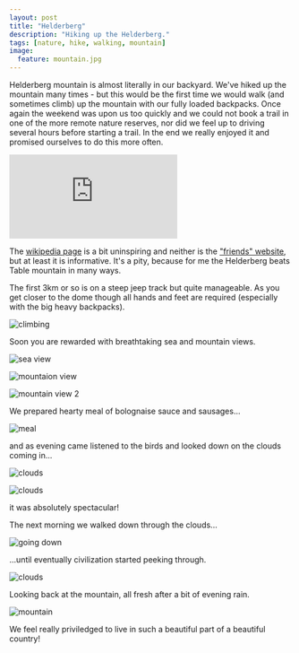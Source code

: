 ```yaml
---
layout: post
title: "Helderberg"
description: "Hiking up the Helderberg."
tags: [nature, hike, walking, mountain]
image:
  feature: mountain.jpg
---
```


Helderberg mountain is almost literally in our backyard. We've hiked up the mountain many times - but this would be the first time we would walk (and sometimes climb) up the mountain with our fully loaded backpacks. Once again the weekend was upon us too quickly and we could not book a trail in one of the more remote nature reserves, nor did we feel up to driving several hours before starting a trail. In the end we really enjoyed it and promised ourselves to do this more often.

<iframe src="https://www.google.com/maps/embed?pb=!1m18!1m12!1m3!1d13225.527361414936!2d18.87141060654307!3d-34.034075029130996!2m3!1f0!2f0!3f0!3m2!1i1024!2i768!4f13.1!3m3!1m2!1s0x1dcdb4499b946445%3A0x41f3dac34a9d52ed!2sHelderberg!5e0!3m2!1sen!2sza!4v1458835982976" frameborder="0" style="border:0" allowfullscreen>
</iframe>

The [wikipedia page](https://en.wikipedia.org/wiki/Helderberg_Nature_Reserve) is a bit uninspiring and neither is the ["friends" website](http://www.helderbergnaturereserve.co.za), but at least it is informative. It's a pity, because for me the Helderberg beats Table mountain in many ways. 

The first 3km or so is on a steep jeep track but quite manageable. As you get closer to the dome though all hands and feet are required (especially with the big heavy backpacks).

![climbing](https://lh3.googleusercontent.com/-28Wp1gHwrZM/VvQGt7FYkJI/AAAAAAAApR4/VfOh5GbEEEYTj9l99vLAOkMoPS-IM56NQCCo/s800-Ic42/IMG_1508.JPG)

Soon you are rewarded with breathtaking sea and mountain views.

![sea view](https://lh3.googleusercontent.com/-1NYiMowgjJI/VvQGt_lPkRI/AAAAAAAApR4/-1GElIQT2OkaFYQ-qc_1TgOUyed9dmFDgCCo/s800-Ic42/IMG_1514.JPG)

![mountaion view](https://lh3.googleusercontent.com/-HwI5X3OTWcs/VvQGt1TzZRI/AAAAAAAApR4/dchc7LJ1nLQpaLd_gn7zgxYaDMc-vSNogCCo/s800-Ic42/IMG_1523.JPG)

![mountain view 2](https://lh3.googleusercontent.com/-eMiEypiZPPA/VvQGt7DYIUI/AAAAAAAApR4/v18v8oxhMfIGa8zwDMcQmAOiEvu-U681QCCo/s800-Ic42/IMG_1530.JPG)

We prepared hearty meal of bolognaise sauce and sausages...

![meal](https://lh3.googleusercontent.com/-_Zgq9VkqDwU/VvQGty6RkjI/AAAAAAAApR4/A63pEr_vNXcw12-6JZWZoyqgJhE4hlFAgCCo/s640-Ic42/IMG_1552.JPG)

and as evening came listened to the birds and looked down on the clouds coming in...

![clouds](https://lh3.googleusercontent.com/-iccMvuwKNvM/VvQGt-tLXuI/AAAAAAAApR4/3Qx5FTf2bUsZi960flKGYt-s5-shxiKzQCCo/s800-Ic42/IMG_1543.JPG)

![clouds](https://lh3.googleusercontent.com/-7hgUXthTLXc/VvQGt92KcHI/AAAAAAAApR4/hsgflKJg2IguKfIhf5-WTN932TbPaS1xACCo/s800-Ic42/IMG_1546.JPG)

it was absolutely spectacular!

The next morning we walked down through the clouds...

![going down](https://lh3.googleusercontent.com/-zehrtcRWOJ4/VvQGt-WbeLI/AAAAAAAApR4/zuJR-oyI1T0SX0kP2WKl7LzpJdLHKUMAQCCo/s640-Ic42/IMG_1556.JPG)

...until eventually civilization started peeking through.

![clouds](https://lh3.googleusercontent.com/-RexMeTadtnM/VvQGtz3KAVI/AAAAAAAApR4/SqChqmmg84IRMfJvGDdxexJE2ZJaIIQVwCCo/s800-Ic42/IMG_1559.JPG)

Looking back at the mountain, all fresh after a bit of evening rain.

![mountain](https://lh3.googleusercontent.com/-18X_1FSxp9M/VvQGt1aWvkI/AAAAAAAApR4/1c0QnkbiZooOWXE4MzQ4BBKc282BOTTygCCo/s800-Ic42/IMG_1571.JPG)

We feel really priviledged to live in such a beautiful part of a beautiful country!
